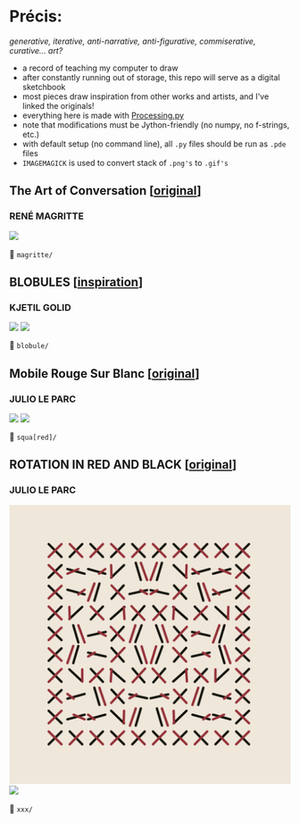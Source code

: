 # Précis: 
*generative, iterative, anti-narrative, anti-figurative, commiserative, curative... art?*   
    
- a record of teaching my computer to draw
- after constantly running out of storage, this repo will serve as a digital sketchbook 
- most pieces draw inspiration from other works and artists, and I've linked the originals! 
- everything here is made with [Processing.py](https://py.processing.org/)
- note that modifications must be Jython-friendly (no numpy, no f-strings, etc.)
- with default setup (no command line), all `.py` files should be run as `.pde` files
- `IMAGEMAGICK` is used to convert stack of `.png's` to `.gif's`
    
<!-- - there are directions to get things running on any IDE, MUST be on version 1.8.0_202 of Java ... -->
 
## The Art of Conversation \[[original](http://imagespoetrysilence.blogspot.com/2018/01/the-art-of-conversation-by-rene.html)\]  
### RENÉ MAGRITTE  
  
![](magritte/cloud_conversations.gif)  

:open_file_folder: `magritte/`

## BLOBULES \[[inspiration](https://twitter.com/kGolid/status/1279204707618209793)\]
### KJETIL GOLID
![](blobule/blobule1_drip.gif)
![](blobule/blobule1_rotate.gif)

:open_file_folder: `blobule/`


## Mobile Rouge Sur Blanc \[[original](https://www.artsy.net/artwork/julio-le-parc-mobile-rouge-sur-blanc-1)\]  
### JULIO LE PARC 
   
![](squa\[red\]/squa\[red\]_dark.gif)
![](squa\[red\]/squa\[red\]_ppl.gif)  

:open_file_folder: `squa[red]/`


## ROTATION IN RED AND BLACK \[[original](https://www.metmuseum.org/art/collection/search/815338)\]  
### JULIO LE PARC  
![](xxx/stills/cc4.png)
<img src="xxx/gifs/xxx_replica_motion.gif" width=830>

:open_file_folder: `xxx/`


<!-- ## The Red Act  
![](redact/redact.gif)

:open_file_folder: `redact/` -->